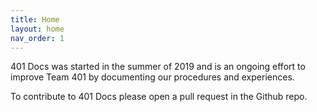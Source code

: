 ```yaml
---
title: Home
layout: home
nav_order: 1
---
```


<!-- # 401 Docs -->

401 Docs was started in the summer of 2019 and is an ongoing effort to improve Team 401 by documenting our procedures and experiences. 

To contribute to 401 Docs please open a pull request in the Github repo.

